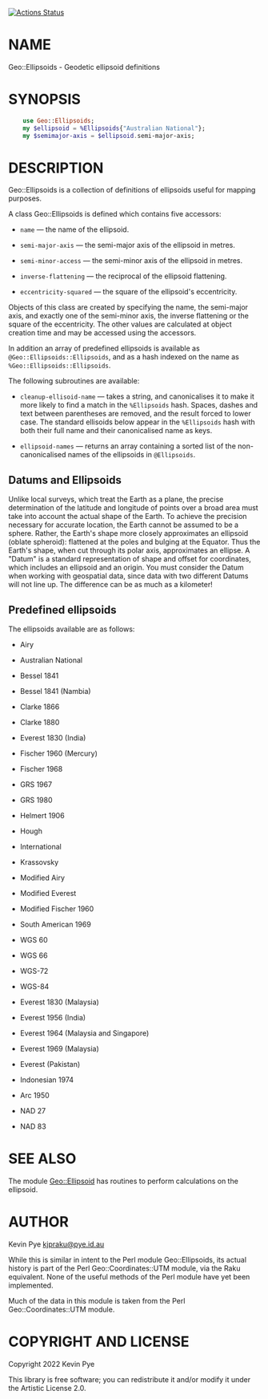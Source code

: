 [![Actions Status](https://github.com/kjpye/geo-ellipsoids/actions/workflows/test.yml/badge.svg)](https://github.com/kjpye/geo-ellipsoids/actions)

NAME
====

Geo::Ellipsoids - Geodetic ellipsoid definitions

SYNOPSIS
========

```raku
    use Geo::Ellipsoids;
    my $ellipsoid = %Ellipsoids{"Australian National"};
    my $semimajor-axis = $ellipsoid.semi-major-axis;
```

DESCRIPTION
===========

Geo::Ellipsoids is a collection of definitions of ellipsoids useful for mapping purposes.

A class Geo::Ellipsoids is defined which contains five accessors:

  * `name` — the name of the ellipsoid.

  * `semi-major-axis` — the semi-major axis of the ellipsoid in metres.

  * `semi-minor-access` — the semi-minor axis of the ellipsoid in metres. 

  * `inverse-flattening` — the reciprocal of the ellipsoid flattening.

  * `eccentricity-squared` — the square of the ellipsoid's eccentricity.

Objects of this class are created by specifying the name, the semi-major axis, and exactly one of the semi-minor axis, the inverse flattening or the square of the eccentricity. The other values are calculated at object creation time and may be accessed using the accessors.

In addition an array of predefined ellipsoids is available as `@Geo::Ellipsoids::Ellipsoids`, and as a hash indexed on the name as `%Geo::Ellipsoids::Ellipsoids`.

The following subroutines are available:

  * `cleanup-ellisoid-name` — takes a string, and canonicalises it to make it more likely to find a match in the `%Ellipsoids` hash. Spaces, dashes and text between parentheses are removed, and the result forced to lower case. The standard ellisoids below appear in the `%Ellipsoids` hash with both their full name and their canonicalised name as keys.

  * `ellipsoid-names` — returns an array containing a sorted list of the non-canonicalised names of the ellipsoids in `@Ellipsoids`.

Datums and Ellipsoids
---------------------

Unlike local surveys, which treat the Earth as a plane, the precise determination of the latitude and longitude of points over a broad area must take into account the actual shape of the Earth. To achieve the precision necessary for accurate location, the Earth cannot be assumed to be a sphere. Rather, the Earth's shape more closely approximates an ellipsoid (oblate spheroid): flattened at the poles and bulging at the Equator. Thus the Earth's shape, when cut through its polar axis, approximates an ellipse. A "Datum" is a standard representation of shape and offset for coordinates, which includes an ellipsoid and an origin. You must consider the Datum when working with geospatial data, since data with two different Datums will not line up. The difference can be as much as a kilometer!

Predefined ellipsoids
---------------------

The ellipsoids available are as follows:

  * Airy

  * Australian National

  * Bessel 1841

  * Bessel 1841 (Nambia)

  * Clarke 1866

  * Clarke 1880

  * Everest 1830 (India)

  * Fischer 1960 (Mercury)

  * Fischer 1968

  * GRS 1967

  * GRS 1980

  * Helmert 1906

  * Hough

  * International

  * Krassovsky

  * Modified Airy

  * Modified Everest

  * Modified Fischer 1960

  * South American 1969

  * WGS 60

  * WGS 66

  * WGS-72

  * WGS-84

  * Everest 1830 (Malaysia)

  * Everest 1956 (India)

  * Everest 1964 (Malaysia and Singapore)

  * Everest 1969 (Malaysia)

  * Everest (Pakistan)

  * Indonesian 1974

  * Arc 1950

  * NAD 27

  * NAD 83

SEE ALSO
========

The module [Geo::Ellipsoid](https://raku.land/zef:tbrowder/Geo::Ellipsoid) has routines to perform calculations on the ellipsoid.

AUTHOR
======

Kevin Pye <kjpraku@pye.id.au>

While this is similar in intent to the Perl module Geo::Ellipsoids, its actual history is part of the Perl Geo::Coordinates::UTM module, via the Raku equivalent. None of the useful methods of the Perl module have yet been implemented.

Much of the data in this module is taken from the Perl Geo::Coordinates::UTM module.

COPYRIGHT AND LICENSE
=====================

Copyright 2022 Kevin Pye

This library is free software; you can redistribute it and/or modify it under the Artistic License 2.0.

